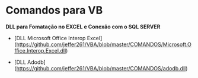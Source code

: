 # Comandos para VB

**DLL para Fomatação no EXCEL e Conexão com o SQL SERVER**

- [DLL Microsoft Office Interop Excel] (https://github.com/jeffer261/VBA/blob/master/COMANDOS/Microsoft.Office.Interop.Excel.dll)

- [DLL Adodb] (https://github.com/jeffer261/VBA/blob/master/COMANDOS/adodb.dll)

